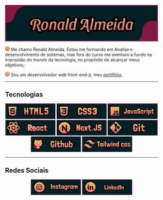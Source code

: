 <img src="./img/banner.png">

<p>
    <span>
        <img src="./img/listStyle.svg" width="15">
        Me chamo Ronald Almeida. Estou me formando em Analise e desenvolvimento de sistemas, mas fora do curso me aventuro a fundo na imensidão do mundo da tecnologia, no propósito de alcançar meus objetivos;
    </span>
</p>

<p>
    <span>
        <img src="./img/listStyle.svg" width="15">
        Sou um desenvolvedor web front-end-jr, meu <a href="https://meu-portifolio-one.vercel.app/">portifólio</a>;
    </span>
</p>

<hr height="15" color="#831843"></hr>

## Tecnologias
<p align="center">
    <img src="./img/htmlBanner.png"> <img src="./img/cssBanner.png"> <img src="./img/javascriptBanner.png"> <img src="./img/reactjsBanner.png"/> <img src="./img/nextjsBanner.png"/> <img src="./img/gitBanner.png"> <img src="./img/githubBanner.png"> <img src="./img/tailwindBanner.png">
</p>

<hr height="15" color="#831843"></hr>

## Redes Sociais
<p align="center">
    <a href="https://www.instagram.com/Ronald_jga/"><img width="165" src="./img/instagramBanner.png"></a> <a href="https://www.linkedin.com/in/ronald-almeida-749198220/"><img width="165" src="./img/linkedinBanner.png"></a>
</p>